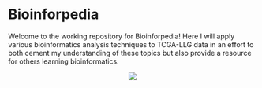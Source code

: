 # Bioinforpedia

Welcome to the working repository for Bioinforpedia! Here I will apply various bioinformatics analysis techniques to TCGA-LLG data in an effort to both cement my understanding of these topics but also provide a resource for others learning bioinformatics.

<p align="center">
    <img src="https://github.com/BioNomad/Bioinforpedia/blob/main/images/info_graphic.PNG" />
</p>

